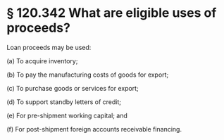 # § 120.342   What are eligible uses of proceeds?

Loan proceeds may be used: 


(a) To acquire inventory; 


(b) To pay the manufacturing costs of goods for export; 


(c) To purchase goods or services for export; 


(d) To support standby letters of credit; 


(e) For pre-shipment working capital; and 


(f) For post-shipment foreign accounts receivable financing. 




